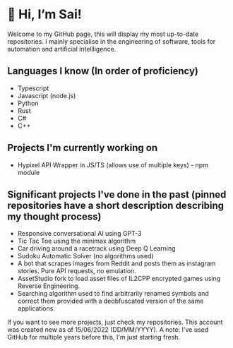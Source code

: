 # 👋 Hi, I’m Sai!

Welcome to my GitHub page, this will display my most up-to-date repositories. I mainly specialise in the engineering of software, tools for automation and artificial intellligence.

## Languages I know (In order of proficiency)

- Typescript
- Javascript (node.js)
- Python
- Rust
- C#
- C++

## Projects I'm currently working on
- Hypixel API Wrapper in JS/TS (allows use of multiple keys) - npm module

## Significant projects I've done in the past (pinned repositories have a short description describing my thought process)
- Responsive conversational AI using GPT-3
- Tic Tac Toe using the minimax algorithm
- Car driving around a racetrack using Deep Q Learning
- Sudoku Automatic Solver (no algorithms used)
- A bot that scrapes images from Reddit and posts them as instagram stories. Pure API requests, no emulation.
- AssetStudio fork to load asset files of IL2CPP encrypted games using Reverse Engineering.
- Searching algorithm used to find arbitrarily renamed symbols and correct them provided with a deobfuscated version of the same applications.

If you want to see more projects, just check my repositories. This account was created new as of 15/06/2022 (DD/MM/YYYY). A note: I've used GitHub for multiple years before this, I'm just starting fresh.
